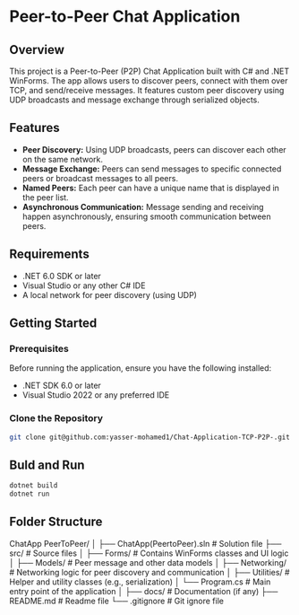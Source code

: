 # Peer-to-Peer Chat Application

## Overview

This project is a Peer-to-Peer (P2P) Chat Application built with C# and .NET WinForms. The app allows users to discover peers, connect with them over TCP, and send/receive messages. It features custom peer discovery using UDP broadcasts and message exchange through serialized objects.

## Features

- **Peer Discovery:** Using UDP broadcasts, peers can discover each other on the same network.
- **Message Exchange:** Peers can send messages to specific connected peers or broadcast messages to all peers.
- **Named Peers:** Each peer can have a unique name that is displayed in the peer list.
- **Asynchronous Communication:** Message sending and receiving happen asynchronously, ensuring smooth communication between peers.

## Requirements

- .NET 6.0 SDK or later
- Visual Studio or any other C# IDE
- A local network for peer discovery (using UDP)

## Getting Started

### Prerequisites

Before running the application, ensure you have the following installed:

- .NET SDK 6.0 or later
- Visual Studio 2022 or any preferred IDE

### Clone the Repository

```bash
git clone git@github.com:yasser-mohamed1/Chat-Application-TCP-P2P-.git
```

## Buld and Run

```bash
dotnet build
dotnet run
```

## Folder Structure

ChatApp PeerToPeer/
│
├── ChatApp(PeertoPeer).sln # Solution file
├── src/ # Source files
│ ├── Forms/ # Contains WinForms classes and UI logic
│ ├── Models/ # Peer message and other data models
│ ├── Networking/ # Networking logic for peer discovery and communication
│ ├── Utilities/ # Helper and utility classes (e.g., serialization)
│ └── Program.cs # Main entry point of the application
│
├── docs/ # Documentation (if any)
├── README.md # Readme file
└── .gitignore # Git ignore file
